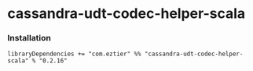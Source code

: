 # cassandra-udt-codec-helper-scala

### Installation

```
libraryDependencies += "com.eztier" %% "cassandra-udt-codec-helper-scala" % "0.2.16"
```
